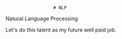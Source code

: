                       # NLP
Natural Language Processing
  
Let's do this talent as my future well paid job.
 
